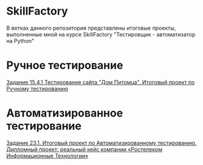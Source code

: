 # SkillFactory
В ветках данного репозитория представлены итоговые проекты, выполненные мной на курсе SkillFactory "Тестировщик - автоматизатор на Python"

# Ручное тестирование
[Задание 15.4.1 Тестирование сайта "Дом Питомца". Итоговый проект по Ручному тестированию](https://github.com/Dokota86/skillfactory/tree/Задание-15.4.1)
# Автоматизированное тестирование
[Задание 23.1. Итоговый проект по Автоматизированному тестированию. Дипломный проект: реальный кейс компании «Ростелеком Информационные Технологии»](https://github.com/Dokota86/skillfactory/tree/Задание-23.1)
